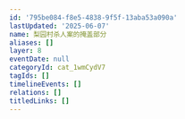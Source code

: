 ```yaml
---
id: '795be084-f8e5-4838-9f5f-13aba53a090a'
lastUpdated: '2025-06-07'
name: 梨园村杀人案的掩盖部分
aliases: []
layer: 8
eventDate: null
categoryId: cat_1wmCydV7
tagIds: []
timelineEvents: []
relations: []
titledLinks: []
---
```


